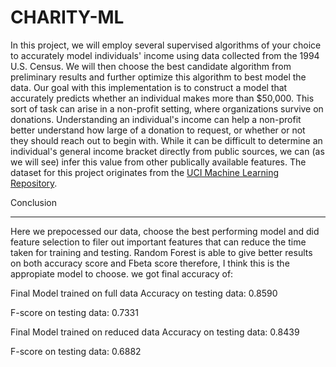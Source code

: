 # CHARITY-ML
In this project, we will employ several supervised algorithms of your choice to accurately model individuals' income using data collected from the 1994 U.S. Census. We will then choose the best candidate algorithm from preliminary results and further optimize this algorithm to best model the data. Our goal with this implementation is to construct a model that accurately predicts whether an individual makes more than $50,000. This sort of task can arise in a non-profit setting, where organizations survive on donations.  Understanding an individual's income can help a non-profit better understand how large of a donation to request, or whether or not they should reach out to begin with.  While it can be difficult to determine an individual's general income bracket directly from public sources, we can (as we will see) infer this value from other publically available features.   The dataset for this project originates from the [UCI Machine Learning Repository](https://archive.ics.uci.edu/ml/datasets/Census+Income). 

Conclusion
___

Here we prepocessed our data, choose the best performing model and did feature selection to filer out important features that can reduce the time taken for training and testing. Random Forest is able to give better results on both accuracy score and Fbeta score therefore, I think this is the appropiate model to choose. we got final accuracy of:

Final Model trained on full data
Accuracy on testing data: 0.8590

F-score on testing data: 0.7331

Final Model trained on reduced data
Accuracy on testing data: 0.8439

F-score on testing data: 0.6882
